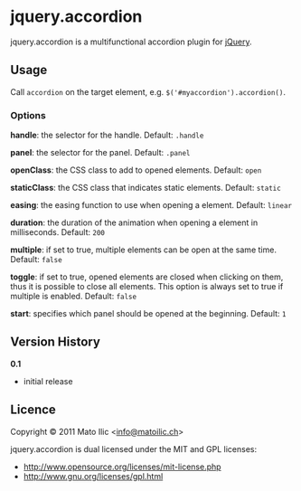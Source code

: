# jquery.accordion #

jquery.accordion is a multifunctional accordion plugin for [jQuery](http://jquery.com).

## Usage ##

Call `accordion` on the target element, e.g. `$('#myaccordion').accordion()`.

### Options ###

**handle**: the selector for the handle. Default: `.handle`

**panel**: the selector for the panel. Default: `.panel`

**openClass**: the CSS class to add to opened elements. Default: `open`

**staticClass**: the CSS class that indicates static elements. Default: `static`

**easing**: the easing function to use when opening a element. Default: `linear`

**duration**: the duration of the animation when opening a element in milliseconds. Default: `200`

**multiple**: if set to true, multiple elements can be open at the same time. Default: `false`

**toggle**: if set to true, opened elements are closed when clicking on them, thus it is possible to close all elements. This option is always set to true if multiple is enabled. Default: `false`

**start**: specifies which panel should be opened at the beginning. Default: `1`

## Version History ##

**0.1**

* initial release

## Licence ##

Copyright &copy; 2011 Mato Ilic <<info@matoilic.ch>>

jquery.accordion is dual licensed under the MIT and GPL licenses:

* http://www.opensource.org/licenses/mit-license.php 
* http://www.gnu.org/licenses/gpl.html
